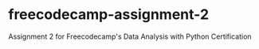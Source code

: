 # freecodecamp-assignment-2
Assignment 2 for Freecodecamp's Data Analysis with Python Certification

